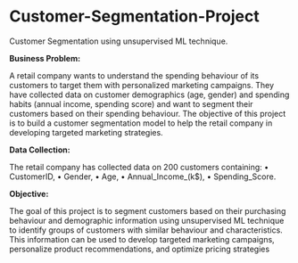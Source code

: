 # Customer-Segmentation-Project
Customer Segmentation using unsupervised ML technique.

**Business Problem:**

A retail company wants to understand the spending behaviour of its customers to target them with personalized marketing campaigns. They have collected data on customer demographics (age, gender) and spending habits (annual income, spending score) and want to segment their customers based on their spending behaviour. The objective of this project is to build a customer segmentation model to help the retail company in developing targeted marketing strategies.

**Data Collection:**

The retail company has collected data on 200 customers containing:
• CustomerID, 
• Gender, 
• Age, 
• Annual_Income_(k$), 
• Spending_Score.

**Objective:**

The goal of this project is to segment customers based on their purchasing behaviour and demographic information using unsupervised ML 
technique to identify groups of customers with similar behaviour and characteristics. This information can be used to develop targeted marketing
campaigns, personalize product recommendations, and optimize pricing strategies
